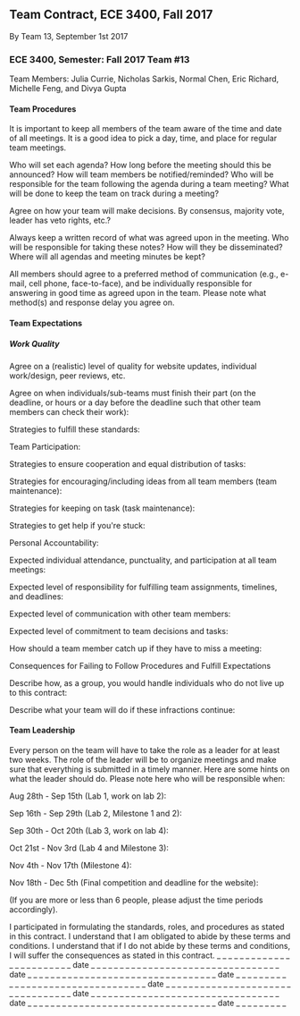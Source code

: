 ## Team Contract, ECE 3400, Fall 2017

By Team 13, September 1st 2017

### ECE 3400, Semester: Fall 2017 Team #13

Team Members: Julia Currie, Nicholas Sarkis, Normal Chen, Eric Richard, Michelle Feng, and Divya Gupta

#### Team Procedures

It is important to keep all members of the team aware of the time and date of all meetings. It is a good idea to pick a day, time, and place for regular team meetings.

Who will set each agenda? How long before the meeting should this be announced? How will team members be notified/reminded? Who will be responsible for the team following the agenda during a team meeting? What will be done to keep the team on track during a meeting?

Agree on how your team will make decisions. By consensus, majority vote, leader has veto rights, etc.?

Always keep a written record of what was agreed upon in the meeting. Who will be responsible for taking these notes? How will they be disseminated? Where will all agendas and meeting minutes be kept?

All members should agree to a preferred method of communication (e.g., e-mail, cell phone, face-to-face), and be individually responsible for answering in good time as agreed upon in the team. Please note what method(s) and response delay you agree on.

#### Team Expectations

##### Work Quality

Agree on a (realistic) level of quality for website updates, individual work/design, peer reviews, etc.

Agree on when individuals/sub-teams must finish their part (on the deadline, or hours or a day before the deadline such that other team members can check their work):

Strategies to fulfill these standards:

Team Participation:

Strategies to ensure cooperation and equal distribution of tasks:

Strategies for encouraging/including ideas from all team members (team maintenance):

Strategies for keeping on task (task maintenance):

Strategies to get help if you're stuck:

Personal Accountability:

Expected individual attendance, punctuality, and participation at all team meetings:

Expected level of responsibility for fulfilling team assignments, timelines, and deadlines:

Expected level of communication with other team members:

Expected level of commitment to team decisions and tasks:

How should a team member catch up if they have to miss a meeting:

Consequences for Failing to Follow Procedures and Fulfill Expectations

Describe how, as a group, you would handle individuals who do not live up to this contract:

Describe what your team will do if these infractions continue:

#### Team Leadership

Every person on the team will have to take the role as a leader for at least two weeks. The role of the leader will be to organize meetings and make sure that everything is submitted in a timely manner. Here are some hints on what the leader should do. Please note here who will be responsible when:

Aug 28th - Sep 15th (Lab 1, work on lab 2):

Sep 16th - Sep 29th (Lab 2, Milestone 1 and 2):

Sep 30th - Oct 20th (Lab 3, work on lab 4):

Oct 21st - Nov 3rd (Lab 4 and Milestone 3):

Nov 4th - Nov 17th (Milestone 4):

Nov 18th - Dec 5th (Final competition and deadline for the website):

(If you are more or less than 6 people, please adjust the time periods accordingly).

I participated in formulating the standards, roles, and procedures as stated in this contract.
I understand that I am obligated to abide by these terms and conditions.
I understand that if I do not abide by these terms and conditions, I will suffer the consequences as stated in this contract.
_ _ _ _ _ _ _ _ _ _ _ _ _ _ _ _ _ _ _ _ _ _ _ _ date _ _ _ _ _ _ _ _ _
_ _ _ _ _ _ _ _ _ _ _ _ _ _ _ _ _ _ _ _ _ _ _ _ date _ _ _ _ _ _ _ _ _
_ _ _ _ _ _ _ _ _ _ _ _ _ _ _ _ _ _ _ _ _ _ _ _ date _ _ _ _ _ _ _ _ _
_ _ _ _ _ _ _ _ _ _ _ _ _ _ _ _ _ _ _ _ _ _ _ _ date _ _ _ _ _ _ _ _ _
_ _ _ _ _ _ _ _ _ _ _ _ _ _ _ _ _ _ _ _ _ _ _ _ date _ _ _ _ _ _ _ _ _
_ _ _ _ _ _ _ _ _ _ _ _ _ _ _ _ _ _ _ _ _ _ _ _ date _ _ _ _ _ _ _ _ _
_ _ _ _ _ _ _ _ _ _ _ _ _ _ _ _ _ _ _ _ _ _ _ _ date _ _ _ _ _ _ _ _ _
